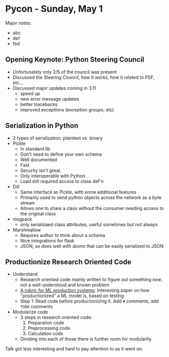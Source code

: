 # Pycon - Sunday, May 1

Major notes:

- abc
- def
- fed

## Opening Keynote: Python Steering Council

- Unfortunately only 2/5 of the council was present
- Discussed the Steering Council, how it works, how it related to PSF, etc...
- Discussed major updates coming in 3.11
  - speed up
  - new error message updates
  - better tracebacks
  - improved exceptions (exception groups, etc)

## Serialization in Python

- 2 types of serialization: plaintext vs. binary
- Pickle
  - In standard lib
  - Don't need to define your own schema
  - Well documented
  - Fast
  - Security isn't great.
  - Only interoperable with Python
  - Load still required access to class def'n
- Dill
  - Same interface as Pickle, with some additional features
  - Primarily used to send python objects across the network as a byte stream
  - Allows one to share a class without the consumer needing access to the original class
- msgpack
  - only serializaed class attributes, useful sometimes but not always
- Marshmallow
  - Requires author to think about a schema
  - Nice integrations for flask
  - JSON, so does well with atoms that can be easily serialized to JSON

## Productionize Research Oriented Code

- Understand
  - Research oriented code mainly written to figure out something *new*, not a well-understood and known problem
  - [A rubric for ML production systems](https://research.google/pubs/pub45742/): Interesting paper on how "productionized" a ML model is, based on testing
  - Step 1: Read code before productionizing it. Add `#` comments, add `TODO` comments
- Modularize code
  - 3 steps in research oriented code:
    1. Preparation code
    1. Preprocessing code
    1. Calculation code
  - Dividing into each of those there is further room for modularity

Talk got less interesting and hard to pay attention to as it went on.
